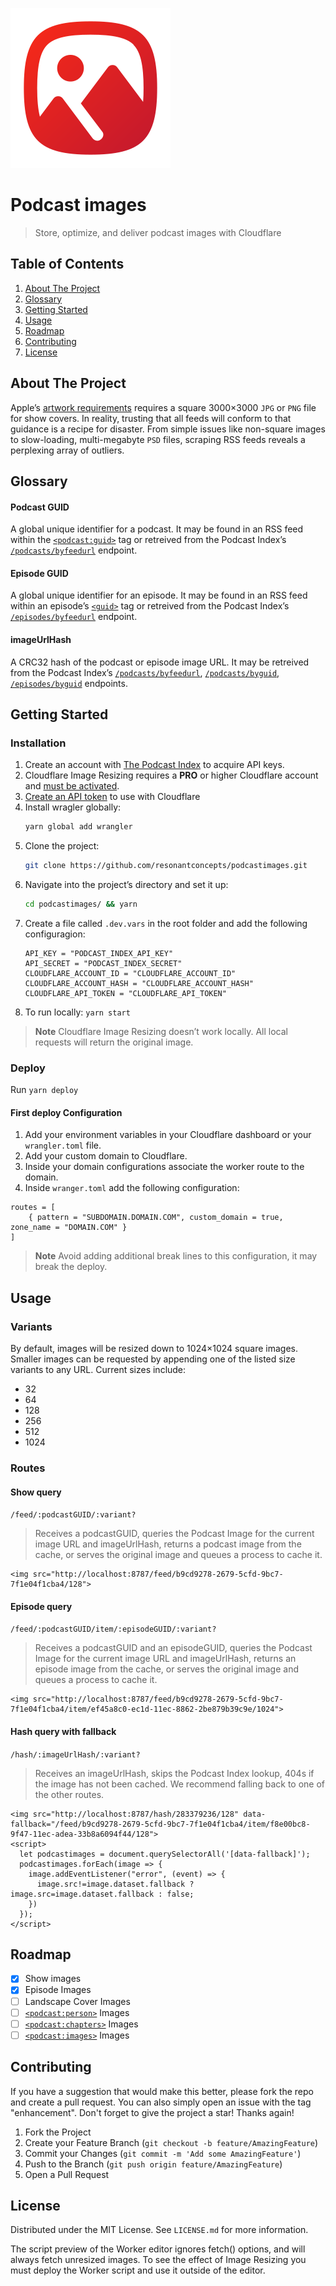![Logo](/logo.svg)

# Podcast images

> Store, optimize, and deliver podcast images with Cloudflare

## Table of Contents

1. [About The Project](#about-the-project)
1. [Glossary](#glossary)
1. [Getting Started](#getting-started)
1. [Usage](#usage)
1. [Roadmap](#roadmap)
1. [Contributing](#contributing)
1. [License](#license)

## About The Project

Apple’s [artwork requirements](https://podcasters.apple.com/support/896-artwork-requirements) requires a square 3000×3000 `JPG` or `PNG` file for show covers. In reality, trusting that all feeds will conform to that guidance is a recipe for disaster. From simple issues like non-square images to slow-loading, multi-megabyte `PSD` files, scraping RSS feeds reveals a perplexing array of outliers.

## Glossary

#### Podcast GUID

A global unique identifier for a podcast. It may be found in an RSS feed within the [`<podcast:guid>`](https://github.com/Podcastindex-org/podcast-namespace/blob/main/docs/1.0.md#guid) tag or retreived from the Podcast Index’s [`/podcasts/byfeedurl`](https://podcastindex-org.github.io/docs-api/#get-/podcasts/byfeedurl) endpoint.

#### Episode GUID

A global unique identifier for an episode. It may be found in an RSS feed within an episode’s [`<guid>`](https://podcasters.apple.com/support/837-change-the-rss-feed-url#:~:text=What%E2%80%99s%20an%20episode%20GUID%3F) tag or retreived from the Podcast Index’s [`/episodes/byfeedurl`](https://podcastindex-org.github.io/docs-api/#get-/episodes/byfeedurl) endpoint.

#### imageUrlHash

A CRC32 hash of the podcast or episode image URL. It may be retreived from the Podcast Index’s [`/podcasts/byfeedurl`](https://podcastindex-org.github.io/docs-api/#get-/podcasts/byfeedurl), [`/podcasts/byguid`](https://podcastindex-org.github.io/docs-api/#get-/podcasts/byguid), [`/episodes/byguid`](https://podcastindex-org.github.io/docs-api/#get-/episodes/byguid) endpoints.

## Getting Started

### Installation

1. Create an account with [The Podcast Index](https://api.podcastindex.org/signup) to acquire API keys.
1. Cloudflare Image Resizing requires a **PRO** or higher Cloudflare account and [must be activated](https://developers.cloudflare.com/images/image-resizing/enable-image-resizing/).
1. [Create an API token](https://developers.cloudflare.com/images/cloudflare-images/api-request/) to use with Cloudflare
1. Install wragler globally:
   ```sh
   yarn global add wrangler
   ```
1. Clone the project:
   ```sh
   git clone https://github.com/resonantconcepts/podcastimages.git
   ```
1. Navigate into the project’s directory and set it up:
   ```sh
   cd podcastimages/ && yarn
   ```
1. Create a file called `.dev.vars` in the root folder and add the following configuragion:
   ```
   API_KEY = "PODCAST_INDEX_API_KEY"
   API_SECRET = "PODCAST_INDEX_SECRET"
   CLOUDFLARE_ACCOUNT_ID = "CLOUDFLARE_ACCOUNT_ID"
   CLOUDFLARE_ACCOUNT_HASH = "CLOUDFLARE_ACCOUNT_HASH"
   CLOUDFLARE_API_TOKEN = "CLOUDFLARE_API_TOKEN"
   ```
1. To run locally: `yarn start`

> **Note**
> Cloudflare Image Resizing doesn’t work locally. All local requests will return the original image.

### Deploy

Run `yarn deploy`

#### First deploy Configuration

1. Add your environment variables in your Cloudflare dashboard or your `wrangler.toml` file.
2. Add your custom domain to Cloudflare.
3. Inside your domain configurations associate the worker route to the domain.
4. Inside `wranger.toml` add the following configuration:

```
routes = [
	{ pattern = "SUBDOMAIN.DOMAIN.COM", custom_domain = true, zone_name = "DOMAIN.COM" }
]
```

> **Note**
> Avoid adding additional break lines to this configuration, it may break the deploy.

## Usage

### Variants

By default, images will be resized down to 1024×1024 square images. Smaller images can be requested by appending one of the listed size variants to any URL. Current sizes include:

- 32
- 64
- 128
- 256
- 512
- 1024

### Routes

#### Show query

`/feed/:podcastGUID/:variant?`

> Receives a podcastGUID, queries the Podcast Image for the current image URL and imageUrlHash, returns a podcast image from the cache, or serves the original image and queues a process to cache it.

```
<img src="http://localhost:8787/feed/b9cd9278-2679-5cfd-9bc7-7f1e04f1cba4/128">
```

#### Episode query

`/feed/:podcastGUID/item/:episodeGUID/:variant?`

> Receives a podcastGUID and an episodeGUID, queries the Podcast Image for the current image URL and imageUrlHash, returns an episode image from the cache, or serves the original image and queues a process to cache it.

```
<img src="http://localhost:8787/feed/b9cd9278-2679-5cfd-9bc7-7f1e04f1cba4/item/ef45a8c0-ec1d-11ec-8862-2be879b39c9e/1024">
```

#### Hash query with fallback

`/hash/:imageUrlHash/:variant?`

> Receives an imageUrlHash, skips the Podcast Index lookup, 404s if the image has not been cached. We recommend falling back to one of the other routes.

```
<img src="http://localhost:8787/hash/283379236/128" data-fallback="/feed/b9cd9278-2679-5cfd-9bc7-7f1e04f1cba4/item/f8e00bc8-9f47-11ec-adea-33b8a6094f44/128">
<script>
  let podcastimages = document.querySelectorAll('[data-fallback]');
  podcastimages.forEach(image => {
    image.addEventListener("error", (event) => {
      image.src!=image.dataset.fallback ? image.src=image.dataset.fallback : false;
    })
  });
</script>
```

## Roadmap

- [x] Show images
- [x] Episode Images
- [ ] Landscape Cover Images
- [ ] [`<podcast:person>`](https://github.com/Podcastindex-org/podcast-namespace/blob/main/docs/1.0.md#person) Images
- [ ] [`<podcast:chapters>`](https://github.com/Podcastindex-org/podcast-namespace/blob/main/chapters/jsonChapters.md#json-chapters-format) Images
- [ ] [`<podcast:images>`](https://github.com/Podcastindex-org/podcast-namespace/blob/main/docs/1.0.md#images) Images

## Contributing

If you have a suggestion that would make this better, please fork the repo and create a pull request. You can also simply open an issue with the tag "enhancement".
Don't forget to give the project a star! Thanks again!

1. Fork the Project
2. Create your Feature Branch (`git checkout -b feature/AmazingFeature`)
3. Commit your Changes (`git commit -m 'Add some AmazingFeature'`)
4. Push to the Branch (`git push origin feature/AmazingFeature`)
5. Open a Pull Request

## License

Distributed under the MIT License. See `LICENSE.md` for more information.

The script preview of the Worker editor ignores fetch() options, and will always fetch unresized images. To see the effect of Image Resizing you must deploy the Worker script and use it outside of the editor.
